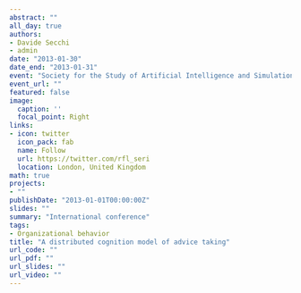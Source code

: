 ```yaml
---
abstract: ""
all_day: true
authors:
- Davide Secchi
- admin
date: "2013-01-30"
date_end: "2013-01-31"
event: "Society for the Study of Artificial Intelligence and Simulation of Behaviour (AISB) Workshop on Distributed Thinking"
event_url: ""
featured: false
image:
  caption: ''
  focal_point: Right
links:
- icon: twitter
  icon_pack: fab
  name: Follow
  url: https://twitter.com/rfl_seri
  location: London, United Kingdom
math: true
projects:
- ""
publishDate: "2013-01-01T00:00:00Z"
slides: ""
summary: "International conference"
tags:
- Organizational behavior
title: "A distributed cognition model of advice taking"
url_code: ""
url_pdf: ""
url_slides: ""
url_video: ""
---
```


